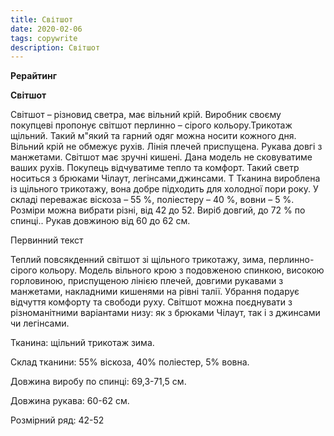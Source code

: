 ```yaml
---
title: Світшот
date: 2020-02-06
tags: copywrite
description: Світшот
---
```


**Рерайтинг**

**Світшот**

Світшот – різновид светра, має вільний крій. Виробник своєму покупцеві пропонує світшот перлинно – сірого кольору.Трикотаж щільний.
Такий м"який та гарний одяг можна носити кожного дня. Вільний крій не обмежує рухів. Лінія плечей приспущена. Рукава довгі з манжетами. Світшот має зручні кишені. 
Дана модель не сковуватиме ваших рухів. Покупець відчуватиме тепло та комфорт. 
Такий светр носиться  з брюками Чілаут, легінсами,джинсами.  Т
Тканина вироблена із щільного трикотажу, вона добре підходить для холодної пори року. У складі переважає віскоза – 55 %, поліестеру – 40 %, вовни – 5 %. Розміри можна вибрати різні, від 42 до 52. 
Виріб довгий, до 72 % по спинці.. Рукав довжиною від 60 до 62 см.


Первинний текст

Теплий повсякденний світшот зі щільного трикотажу, зима, перлинно-сірого кольору. Модель вільного крою з подовженою спинкою, високою горловиною, приспущеною лінією плечей, довгими рукавами з манжетами, накладними кишенями на рівні талії. Убрання подарує відчуття комфорту та свободи руху. Світшот можна поєднувати з різноманітними варіантами низу: як з брюками Чілаут, так і з джинсами чи легінсами.

Тканина: щільний трикотаж зима.

Склад тканини: 55% віскоза, 40% поліестер, 5% вовна.

Довжина виробу по спинці: 69,3-71,5 см.

Довжина рукава: 60-62 см.

Розмірний ряд: 42-52

